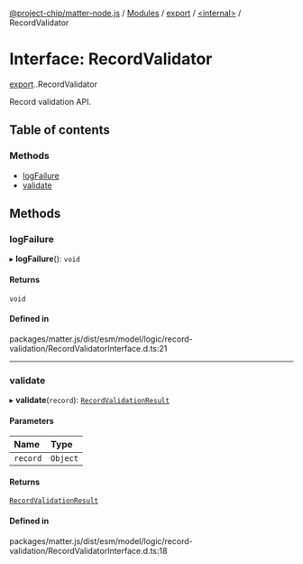[@project-chip/matter-node.js](../README.md) / [Modules](../modules.md) / [export](../modules/export.md) / [<internal\>](../modules/export._internal_.md) / RecordValidator

# Interface: RecordValidator

[export](../modules/export.md).[<internal>](../modules/export._internal_.md).RecordValidator

Record validation API.

## Table of contents

### Methods

- [logFailure](export._internal_.RecordValidator.md#logfailure)
- [validate](export._internal_.RecordValidator.md#validate)

## Methods

### logFailure

▸ **logFailure**(): `void`

#### Returns

`void`

#### Defined in

packages/matter.js/dist/esm/model/logic/record-validation/RecordValidatorInterface.d.ts:21

___

### validate

▸ **validate**(`record`): [`RecordValidationResult`](export._internal_.RecordValidationResult.md)

#### Parameters

| Name | Type |
| :------ | :------ |
| `record` | `Object` |

#### Returns

[`RecordValidationResult`](export._internal_.RecordValidationResult.md)

#### Defined in

packages/matter.js/dist/esm/model/logic/record-validation/RecordValidatorInterface.d.ts:18
